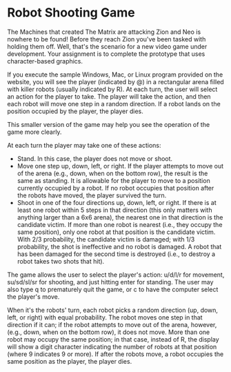 # Robot Shooting Game

  The Machines that created The Matrix are attacking Zion and Neo is nowhere to be found! Before they reach Zion you've been tasked with holding them off. Well, that's the scenario for a new video game under development. Your assignment is to complete the prototype that uses character-based graphics.
  
  If you execute the sample Windows, Mac, or Linux program provided on the website, you will see the player (indicated by @) in a rectangular arena filled with killer robots (usually indicated by R). At each turn, the user will select an action for the player to take. The player will take the action, and then each robot will move one step in a random direction. If a robot lands on the position occupied by the player, the player dies.
  
  This smaller version of the game may help you see the operation of the game more clearly.
  
  At each turn the player may take one of these actions:
  - Stand. In this case, the player does not move or shoot.
  - Move one step up, down, left, or right. If the player attempts to move out of the arena (e.g., down, when on the bottom   row), the result is the same as standing. It is allowable for the player to move to a position currently occupied by a robot. If no robot occupies that position after the robots have moved, the player survived the turn.
  - Shoot in one of the four directions up, down, left, or right. If there is at least one robot within 5 steps in that direction (this only matters with anything larger than a 6x6 arena), the nearest one in that direction is the candidate victim. If more than one robot is nearest (i.e., they occupy the same position), only one robot at that position is the candidate victim. With 2/3 probability, the candidate victim is damaged; with 1/3 probability, the shot is ineffective and no robot is damaged. A robot that has been damaged for the second time is destroyed (i.e., to destroy a robot takes two shots that hit).
  
  The game allows the user to select the player's action: u/d/l/r for movement, su/sd/sl/sr for shooting, and just hitting enter for standing. The user may also type q to prematurely quit the game, or c to have the computer select the player's move.
  
  When it's the robots' turn, each robot picks a random direction (up, down, left, or right) with equal probability. The robot moves one step in that direction if it can; if the robot attempts to move out of the arena, however, (e.g., down, when on the bottom row), it does not move. More than one robot may occupy the same position; in that case, instead of R, the display will show a digit character indicating the number of robots at that position (where 9 indicates 9 or more). If after the robots move, a robot occupies the same position as the player, the player dies.
